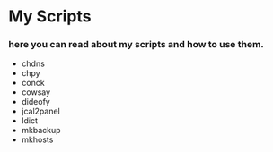 # My Scripts
### here you can read about my scripts and how to use them.

* chdns
* chpy
* conck
* cowsay
* dideofy
* jcal2panel
* ldict
* mkbackup
* mkhosts
